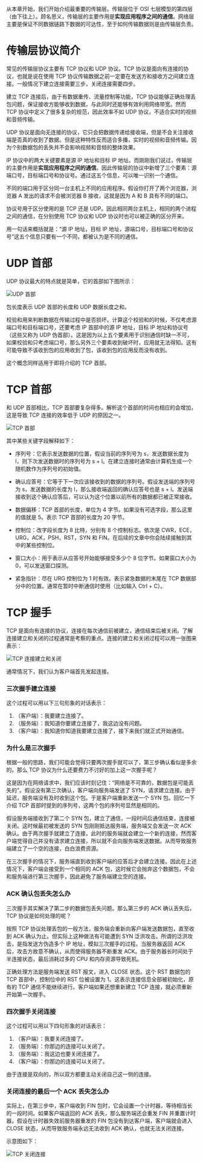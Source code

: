 从本章开始，我们开始介绍最重要的传输层。传输层位于 OSI 七层模型的第四层（由下往上）。顾名思义，传输层的主要作用是**实现应用程序之间的通信**。网络层主要是保证不同数据链路下数据的可达性，至于如何传输数据则是由传输层负责。

# 传输层协议简介

常见的传输层协议主要有 TCP 协议和 UDP 协议。TCP 协议是面向有连接的协议，也就是说在使用 TCP 协议传输数据之前一定要在发送方和接收方之间建立连接。一般情况下建立连接需要三步，关闭连接需要四步。

建立 TCP 连接后，由于有数据重传、流量控制等功能，TCP 协议能够正确处理丢包问题，保证接收方能够收到数据，与此同时还能够有效利用网络带宽。然而 TCP 协议中定义了很多复杂的规范，因此效率不如 UDP 协议，不适合实时的视频和音频传输。

UDP 协议是面向无连接的协议，它只会把数据传递给接收端，但是不会关注接收端是否真的收到了数据。但是这种特性反而适合多播，实时的视频和音频传输。因为个别数据包的丢失并不会影响视频和音频的整体效果。

IP 协议中的两大关键要素是源 IP 地址和目标 IP 地址。而刚刚我们说过，传输层的主要作用是**实现应用程序之间的通信**。因此传输层的协议中新增了三个要素：源端口号，目标端口号和协议号。通过这五个信息，可以唯一识别一个通信。

不同的端口用于区分同一台主机上不同的应用程序。假设你打开了两个浏览器，浏览器 A 发出的请求不会被浏览器 B 接收，这就是因为 A 和 B 具有不同的端口。

协议号用于区分使用的是 TCP 还是 UDP。因此相同两台主机上，相同的两个进程之间的通信，在分别使用 TCP 协议和 UDP 协议时也可以被正确的区分开来。

用一句话来概括就是：“源 IP 地址，目标 IP 地址，源端口号，目标端口号和协议号”这五个信息只要有一个不同，都被认为是不同的通信。

# UDP 首部

UDP 协议最大的特点就是简单，它的首部如下图所示：

![UDP 首部](https://user-gold-cdn.xitu.io/2017/12/12/1604b4917a0c314f?w=1240&h=494&f=png&s=289029)

包长度表示 UDP 首部的长度和 UDP 数据长度之和。

校验和用来判断数据在传输过程中是否损坏。计算这个校验和的时候，不仅考虑源端口号和目标端口号，还要考虑 IP 首部中的源 IP 地址，目标 IP 地址和协议号（这些又称为 UDP 伪首部）。这是因为以上五个要素用于识别通信时缺一不可，如果校验和只考虑端口号，那么另外三个要素收到破坏时，应用就无法得知。这有可能导致不该收到包的应用收到了包，该收到包的应用反而没有收到。

这个概念同样适用于即将介绍的 TCP 首部。

# TCP 首部

和 UDP 首部相比，TCP 首部要复杂得多。解析这个首部的时间也相应的会增加，这是导致 TCP 连接的效率低于 UDP 的原因之一。

![TCP 首部](https://user-gold-cdn.xitu.io/2017/12/12/1604b4917702553b?w=1240&h=898&f=png&s=359939)

其中某些关键字段解释如下：

* 序列号：它表示发送数据的位置，假设当前的序列号为 s，发送数据长度为 l，则下次发送数据时的序列号为 s + l。在建立连接时通常由计算机生成一个随机数作为序列号的初始值。

* 确认应答号：它等于下一次应该接收到的数据的序列号。假设发送端的序列号为 s，发送数据的长度为 l，那么接收端返回的确认应答号也是 s + l。发送端接收到这个确认应答后，可以认为这个位置以前所有的数据都已被正常接收。

* 数据偏移：TCP 首部的长度，单位为 4 字节。如果没有可选字段，那么这里的值就是 5。表示 TCP 首部的长度为 20 字节。

* 控制位：改字段长度为 8 比特，分别有 8 个控制标志。依次是 CWR，ECE，URG，ACK，PSH，RST，SYN 和 FIN。在后续的文章中你会陆续接触到其中的某些控制位。

* 窗口大小：用于表示从应答号开始能够接受多少个 8 位字节。如果窗口大小为 0，可以发送窗口探测。

* 紧急指针：尽在 URG 控制位为 1 时有效。表示紧急数据的末尾在 TCP 数据部分中的位置。通常在暂时中断通信时使用（比如输入 Ctrl + C）。

# TCP 握手

TCP 是面向有连接的协议，连接在每次通信前被建立，通信结束后被关闭。了解连接建立和关闭的过程通常是考察的重点。连接的建立和关闭过程可以用一张图来表示：

![TCP 连接建立和关闭](https://user-gold-cdn.xitu.io/2017/12/12/1604b4917725c794?w=683&h=506&f=png&s=37375)

通常情况下，我们认为客户端首先发起连接。

### 三次握手建立连接

这个过程可以用以下三句形象的对话表示：

1. （客户端）：我要建立连接了。
2. （服务端）：我知道你要建立连接了，我这边没有问题。
3. （客户端）：我知道你知道我要建立连接了，接下来我们就正式开始通信。

### 为什么是三次握手

根据一般的思路，我们可能会觉得只要两次握手就可以了，第三步确认看似是多余的。那么 TCP 协议为什么还要费力不讨好的加上这一次握手呢？

这是因为在网络请求中，我们应该时刻记住：“网络是不可靠的，数据包是可能丢失的”。假设没有第三次确认，客户端向服务端发送了 SYN，请求建立连接。由于延迟，服务端没有及时收到这个包。于是客户端重新发送一个 SYN 包。回忆一下介绍 TCP 首部时提到的序列号，这两个包的序列号显然是相同的。

假设服务端接收到了第二个 SYN 包，建立了通信，一段时间后通信结束，连接被关闭。这时候最初被发送的 SYN 包刚刚抵达服务端，服务端又会发送一次 ACK 确认。由于两次握手就建立了连接，此时的服务端就会建立一个新的连接，然而客户端觉得自己并没有请求建立连接，所以就不会向服务端发送数据。从而导致服务端建立了一个空的连接，白白浪费资源。

在三次握手的情况下，服务端直到收到客户端的应答后才会建立连接。因此在上述情况下，客户端会接受到一个相同的 ACK 包，这时候它会抛弃这个数据包，不会和服务端进行第三次握手，因此避免了服务端建立空的连接。

### ACK 确认包丢失怎么办

三次握手其实解决了第二步的数据包丢失问题。那么第三步的 ACK 确认丢失后，TCP 协议是如何处理的呢？

按照 TCP 协议处理丢包的一般方法，服务端会重新向客户端发送数据包，直至收到 ACK 确认为止。但实际上这种做法有可能遭到 SYN 泛洪攻击。所谓的泛洪攻击，是指发送方伪造多个 IP 地址，模拟三次握手的过程。当服务器返回 ACK 后，攻击方故意不确认，从而使得服务器不断重发 ACK。由于服务器长时间处于半连接状态，最后消耗过多的 CPU 和内存资源导致死机。

正确处理方法是服务端发送 RST 报文，进入 CLOSE 状态。这个 RST 数据包的 TCP 首部中，控制位中的 RST 位被设置为 1。这表示连接信息全部被初始化，原有的 TCP 通信不能继续进行。客户端如果还想重新建立 TCP 连接，就必须重新开始第一次握手。

### 四次握手关闭连接


这个过程可以用以下四句形象的对话表示：

1. （客户端）：我要关闭连接了。
2. （服务端）：你那边的连接可以关闭了。
3. （服务端）：我这边也要关闭连接了。
4. （客户端）：你那边的连接可以关闭了。

由于连接是双向的，所以双方都要主动关闭自己这一侧的连接。

### 关闭连接的最后一个 ACK 丢失怎么办

实际上，在第三步中，客户端收到 FIN 包时，它会设置一个计时器，等待相当长的一段时间。如果客户端返回的 ACK 丢失，那么服务端还会重发 FIN 并重置计时器。假设在计时器失效前服务器重发的 FIN 包没有到达客户端，客户端就会进入 CLOSE 状态，从而导致服务端永远无法收到 ACK 确认，也就无法关闭连接。

示意图如下：

![TCP 关闭连接](https://user-gold-cdn.xitu.io/2017/12/12/1604b4917affaab0?w=612&h=336&f=png&s=50147)
